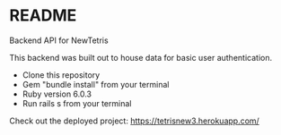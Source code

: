 # README
Backend API for NewTetris

This backend was built out to house data for basic user authentication.

- Clone this repository
- Gem "bundle install" from your terminal
- Ruby version 6.0.3
- Run rails s from your terminal

Check out the deployed project:  https://tetrisnew3.herokuapp.com/
